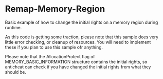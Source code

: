 # Remap-Memory-Region
Basic example of how to change the initial rights on a memory region during runtime.

As this code is getting some traction, please note that this sample does very little error checking, or cleanup of resources. You will need to implement these if you plan to use this sample ofr anything. 

Please note that the AllocationProtect flag of MEMORY_BASIC_INFORMATION structure contains the initial rights, so anticheat can check if you have changed the initial rights from what they should be.
